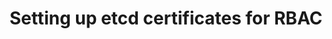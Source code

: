 ---
title: Setting up etcd certificates for RBAC
show_read_time: false
show_toc: false
redirect_from: latest/reference/etcd-rbac/index
canonical_url: 'https://docs.projectcalico.org/v3.9/reference/etcd-rbac/index'
---